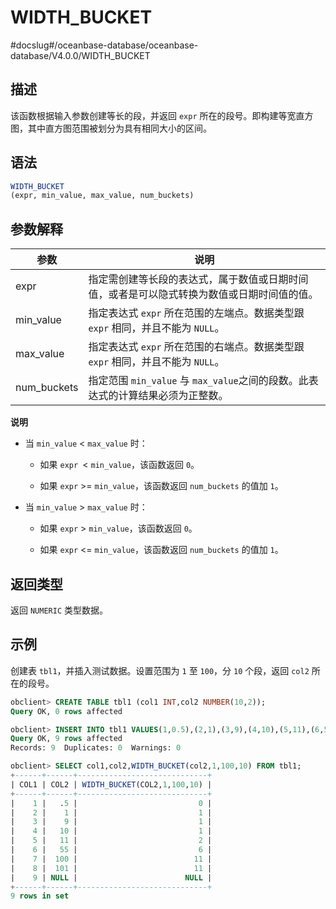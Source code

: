 WIDTH_BUCKET 
=================================
#docslug#/oceanbase-database/oceanbase-database/V4.0.0/WIDTH_BUCKET


描述 
-----------------------

该函数根据输入参数创建等长的段，并返回 `expr` 所在的段号。即构建等宽直方图，其中直方图范围被划分为具有相同大小的区间。

语法 
-----------------------

```sql
WIDTH_BUCKET
(expr, min_value, max_value, num_buckets)
```



参数解释 
-------------------------



|     参数      |                          说明                          |
|-------------|------------------------------------------------------|
| expr        | 指定需创建等长段的表达式，属于数值或日期时间值，或者是可以隐式转换为数值或日期时间值的值。        |
| min_value   | 指定表达式 `expr` 所在范围的左端点。数据类型跟 `expr` 相同，并且不能为 `NULL`。  |
| max_value   | 指定表达式 `expr` 所在范围的右端点。数据类型跟 `expr` 相同，并且不能为 `NULL`。  |
| num_buckets | 指定范围 `min_value` 与 `max_value`之间的段数。此表达式的计算结果必须为正整数。 |


**说明**



* 当 `min_value` \< `max_value` 时：

  * 如果 `expr `\< `min_value`，该函数返回 `0`。

    
  
  * 如果 `expr` \>= `min_value`，该函数返回 `num_buckets` 的值加 `1`。

    
  

  

* 当 `min_value` \> `max_value` 时：

  * 如果 `expr` \> `min_value`，该函数返回 `0`。

    
  
  * 如果 `expr` \<= `min_value`，该函数返回 `num_buckets` 的值加 `1`。

    
  

  




返回类型 
-------------------------

返回 `NUMERIC` 类型数据。

示例 
-----------------------

创建表 `tbl1`，并插入测试数据。设置范围为 `1` 至 `100`，分 `10` 个段，返回 `col2` 所在的段号。

```sql
obclient> CREATE TABLE tbl1 (col1 INT,col2 NUMBER(10,2));
Query OK, 0 rows affected

obclient> INSERT INTO tbl1 VALUES(1,0.5),(2,1),(3,9),(4,10),(5,11),(6,55),(7,100),(8,101),(9,'');
Query OK, 9 rows affected
Records: 9  Duplicates: 0  Warnings: 0

obclient> SELECT col1,col2,WIDTH_BUCKET(col2,1,100,10) FROM tbl1;
+------+------+-----------------------------+
| COL1 | COL2 | WIDTH_BUCKET(COL2,1,100,10) |
+------+------+-----------------------------+
|    1 |   .5 |                           0 |
|    2 |    1 |                           1 |
|    3 |    9 |                           1 |
|    4 |   10 |                           1 |
|    5 |   11 |                           2 |
|    6 |   55 |                           6 |
|    7 |  100 |                          11 |
|    8 |  101 |                          11 |
|    9 | NULL |                        NULL |
+------+------+-----------------------------+
9 rows in set
```


